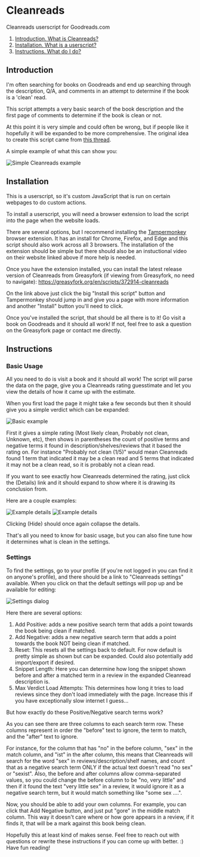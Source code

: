 # Cleanreads
Cleanreads userscript for Goodreads.com

1. [Introduction. What is Cleanreads?](#introduction)
2. [Installation. What is a userscript?](#installation)
3. [Instructions. What do I do?](#instructions)

## Introduction

I'm often searching for books on Goodreads and end up searching through the description, Q/A, and comments in an attempt to determine if the book is a 'clean' read.

This script attempts a very basic search of the book description and the first page of comments to determine if the book is clean or not.

At this point it is very simple and could often be wrong, but if people like it hopefully it will be expanded to be more comprehensive. The original idea to create this script came from [this thread](https://www.goodreads.com/topic/show/19517252-introducing-goodreads-cleanreads-rating).

A simple example of what this can show you:

![Simple Cleanreads example](/images/What_Is_Cleanreads.png)

## Installation

This is a userscript, so it's custom JavaScript that is run on certain webpages to do custom actions.

To install a userscript, you will need a browser extension to load the script into the page when the website loads.

There are several options, but I recommend installing the [Tampermonkey](https://tampermonkey.net/) browser extension. It has an install for Chrome, Firefox, and Edge and this script should also work across all 3 browsers. The installation of the extension should be simple but there should also be an instuctional video on their website linked above if more help is needed.

Once you have the extension installed, you can install the latest release version of Cleanreads from Greasyfork (if viewing from Greasyfork, no need to navigate):
https://greasyfork.org/en/scripts/372914-cleanreads

On the link above just click the big "Install this script" button and Tampermonkey should jump in and give you a page with more information and another "Install" button you'll need to click.

Once you've installed the script, that should be all there is to it! Go visit a book on Goodreads and it should all work! If not, feel free to ask a question on the Greasyfork page or contact me directly.

## Instructions

### Basic Usage

All you need to do is visit a book and it should all work! The script will parse the data on the page, give you a Cleanreads rating guesstimate and let you view the details of how it came up with the estimate.

When you first load the page it might take a few seconds but then it should give you a simple verdict which can be expanded: 

![Basic example](/images/Basic_Example.png)

First it gives a simple rating (Most likely clean, Probably not clean, Unknown, etc), then shows in parentheses the count of positive terms and negative terms it found in description/shelves/reviews that it based the rating on. For instance "Probably not clean (1/5)" would mean Cleanreads found 1 term that indicated it may be a clean read and 5 terms that indicated it may not be a clean read, so it is probably not a clean read.

If you want to see exactly how Cleanreads determined the rating, just click the (Details) link and it should expand to show where it is drawing its conclusion from.

Here are a couple examples:

![Example details](/images/Details_Example_2.png) ![Example details](/images/Details_Example.png)

Clicking (Hide) should once again collapse the details.

That's all you need to know for basic usage, but you can also fine tune how it determines what is clean in the settings.

### Settings

To find the settings, go to your profile (if you're not logged in you can find it on anyone's profile), and there should be a link to "Cleanreads settings" available. When you click on that the default settings will pop up and be available for editing:

![Settings dialog](/images/Settings_Dialog.png)

Here there are several options:

1.	Add Positive: adds a new positive search term that adds a point towards the book being clean if matched.
2.	Add Negative: adds a new negative search term that adds a point towards the book NOT being clean if matched.
3.	Reset: This resets all the settings back to default. For now default is pretty simple as shown but can be expanded. Could also potentially add import/export if desired.
4.	Snippet Length: Here you can determine how long the snippet shown before and after a matched term in a review in the expanded Cleanread description is.
5.	Max Verdict Load Attempts: This determines how long it tries to load reviews since they don't load immediately with the page. Increase this if you have exceptionally slow internet I guess...

But how exactly do these Positive/Negative search terms work?

As you can see there are three columns to each search term row. These columns represent in order the "before" text to ignore, the term to match, and the "after" text to ignore.

For instance, for the column that has "no" in the before column, "sex" in the match column, and "ist" in the after column, this means that Cleanreads will search for the word "sex" in reviews/description/shelf names, and count that as a negative search term ONLY if the actual text doesn't read "no sex" or "sexist". Also, the before and after columns allow comma-separated values, so you could change the before column to be "no, very little" and then if it found the text "very little sex" in a review, it would ignore it as a negative search term, but it would match something like "some sex ....".

Now, you should be able to add your own columns. For example, you can click that Add Negative button, and just put "gore" in the middle match column. This way it doesn't care where or how gore appears in a review, if it finds it, that will be a mark against this book being clean.

Hopefully this at least kind of makes sense. Feel free to reach out with questions or rewrite these instructions if you can come up with better. :) Have fun reading!